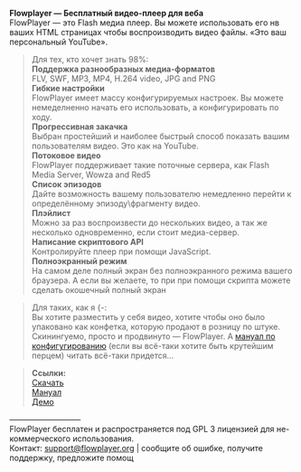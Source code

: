**Flowplayer — Бесплатный видео-плеер для веба**  
FlowPlayer — это Flash медиа плеер. Вы можете использовать его нв ваших HTML страницах чтобы воспроизводить видео файлы. «Это ваш персональный YouTube».  

> Для тех, кто хочет знать 98%:  
> **Поддержка разнообразных медиа-форматов**  
> FLV, SWF, MP3, MP4, H.264 video, JPG and PNG  
> **Гибкие настройки**  
> FlowPlayer имеет массу конфигурируемых настроек. Вы можете немеделненно начать его использовать, а конфигурировать по ходу.  
> **Прогрессивная закачка**  
> Выбран простейший и наиболее быстрый способ показать вашим пользователям видео. Это как на YouTube.  
> **Потоковое видео**  
> FlowPlayer поддерживает такие поточные сервера, как Flash Media Server, Wowza and Red5  
> **Список эпизодов**  
> Дайте возможность вашему пользователю немедленно перейти к определённому эпизоду\фрагменту видео.  
> **Плэйлист**  
> Можно за раз воспроизвести до нескольких видео, а так же несколько одновременно, если стоит медиа-сервер.  
> **Написание скриптового API**  
> Контролируйте плеер при помощи JavaScript.  
> **Полноэкранный режим**  
> На самом деле полный экран без полноэкранного режима вашего браузера. А если вы желаете, то при при помощи скрипта можете сделать окошечный полный экран

> Для таких, как я {-:  
> Вы хотите разместить у себя видео, хотите чтобы оно было упаковано как конфетка, которую продают в розницу по штуке.  
> Скинингуемо, просто и продвинуто — FlowPlayer. А [мануал по конфигугированию](http://flowplayer.org/player/configuration.html) (если вы всё-таки хотите быть крутейшим перцем) читать всё-таки придется...

> **Ссылки:**  
> [Скачать](http://sourceforge.net/project/showfiles.php?group_id=133868)  
> [Мануал](http://flowplayer.org/player/quick-start.html)  
> [Демо](http://flowplayer.org/index.html)

—————————  
FlowPlayer бесплатен и распространяется под GPL 3 лицензией для не-коммерческого использования.  
Контакт: support@flowplayer.org | сообщите об ошибке, получите поддержку, предложите помощ
